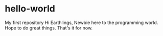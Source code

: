 # hello-world
My first repository
Hi Earthlings,
Newbie here to the programming world.  Hope to do great things.
That's it for now.
